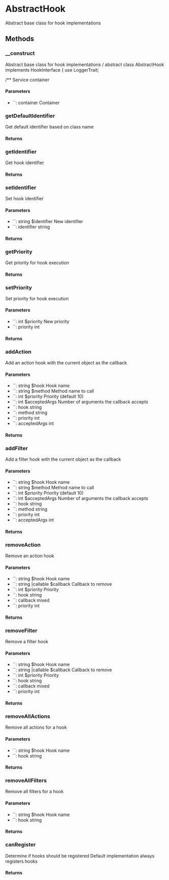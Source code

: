# AbstractHook

<!-- @doc-source: AbstractHook -->
Abstract base class for hook implementations

## Methods

### __construct
<!-- @doc-source: AbstractHook.__construct -->
Abstract base class for hook implementations
/
abstract class AbstractHook implements HookInterface
{
use LoggerTrait;

/**
Service container

#### Parameters

- ``: container Container

### getDefaultIdentifier
<!-- @doc-source: AbstractHook.getDefaultIdentifier -->
Get default identifier based on class name

#### Returns



### getIdentifier
<!-- @doc-source: AbstractHook.getIdentifier -->
Get hook identifier

#### Returns



### setIdentifier
<!-- @doc-source: AbstractHook.setIdentifier -->
Set hook identifier

#### Parameters

- ``: string $identifier New identifier
- ``: identifier string

#### Returns



### getPriority
<!-- @doc-source: AbstractHook.getPriority -->
Get priority for hook execution

#### Returns



### setPriority
<!-- @doc-source: AbstractHook.setPriority -->
Set priority for hook execution

#### Parameters

- ``: int $priority New priority
- ``: priority int

#### Returns



### addAction
<!-- @doc-source: AbstractHook.addAction -->
Add an action hook with the current object as the callback

#### Parameters

- ``: string $hook Hook name
- ``: string $method Method name to call
- ``: int $priority Priority (default 10)
- ``: int $acceptedArgs Number of arguments the callback accepts
- ``: hook string
- ``: method string
- ``: priority int
- ``: acceptedArgs int

#### Returns



### addFilter
<!-- @doc-source: AbstractHook.addFilter -->
Add a filter hook with the current object as the callback

#### Parameters

- ``: string $hook Hook name
- ``: string $method Method name to call
- ``: int $priority Priority (default 10)
- ``: int $acceptedArgs Number of arguments the callback accepts
- ``: hook string
- ``: method string
- ``: priority int
- ``: acceptedArgs int

#### Returns



### removeAction
<!-- @doc-source: AbstractHook.removeAction -->
Remove an action hook

#### Parameters

- ``: string $hook Hook name
- ``: string |callable $callback Callback to remove
- ``: int $priority Priority
- ``: hook string
- ``: callback mixed
- ``: priority int

#### Returns



### removeFilter
<!-- @doc-source: AbstractHook.removeFilter -->
Remove a filter hook

#### Parameters

- ``: string $hook Hook name
- ``: string |callable $callback Callback to remove
- ``: int $priority Priority
- ``: hook string
- ``: callback mixed
- ``: priority int

#### Returns



### removeAllActions
<!-- @doc-source: AbstractHook.removeAllActions -->
Remove all actions for a hook

#### Parameters

- ``: string $hook Hook name
- ``: hook string

#### Returns



### removeAllFilters
<!-- @doc-source: AbstractHook.removeAllFilters -->
Remove all filters for a hook

#### Parameters

- ``: string $hook Hook name
- ``: hook string

#### Returns



### canRegister
<!-- @doc-source: AbstractHook.canRegister -->
Determine if hooks should be registered
Default implementation always registers hooks

#### Returns



